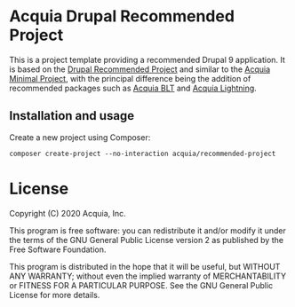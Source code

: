 Acquia Drupal Recommended Project
====

This is a project template providing a recommended Drupal 9 application. It is based on the [Drupal Recommended Project](https://github.com/drupal/recommended-project/tree/9.0.x) and similar to the [Acquia Minimal Project](https://github.com/acquia/minimal-project), with the principal difference being the addition of recommended packages such as [Acquia BLT](https://github.com/acquia/blt) and [Acquia Lightning](https://github.com/acquia/lightning).

## Installation and usage

Create a new project using Composer:

`composer create-project --no-interaction acquia/recommended-project`

# License

Copyright (C) 2020 Acquia, Inc.

This program is free software: you can redistribute it and/or modify it under the terms of the GNU General Public License version 2 as published by the Free Software Foundation.

This program is distributed in the hope that it will be useful, but WITHOUT ANY WARRANTY; without even the implied warranty of MERCHANTABILITY or FITNESS FOR A PARTICULAR PURPOSE.  See the GNU General Public License for more details.
